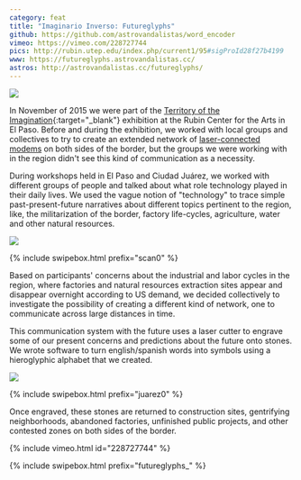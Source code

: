 ```yaml
---
category: feat
title: "Imaginario Inverso: Futureglyphs"
github: https://github.com/astrovandalistas/word_encoder
vimeo: https://vimeo.com/228727744
pics: http://rubin.utep.edu/index.php/current1/95#sigProId28f27b4199
www: https://futureglyphs.astrovandalistas.cc/
astros: http://astrovandalistas.cc/futureglyphs/
---
```

![](/assets/projects/futureglyphs/alaser01.jpg)

In November of 2015 we were part of the [Territory of the Imagination](http://rubin.utep.edu/index.php/past1/68){:target="_blank"} exhibition at the Rubin Center for the Arts in El Paso. Before and during the exhibition, we worked with local groups and collectives to try to create an extended network of [laser-connected modems](/laser-chat-fronterizo/) on both sides of the border, but the groups we were working with in the region didn't see this kind of communication as a necessity.

During workshops held in El Paso and Ciudad Juárez, we worked with different groups of people and talked about what role technology played in their daily lives. We used the vague notion of "technology" to trace simple past-present-future narratives about different topics pertinent to the region, like, the militarization of the border, factory life-cycles, agriculture, water and other natural resources.

![](/assets/projects/futureglyphs/scan01.jpg)

{% include swipebox.html prefix="scan0" %}

Based on participants' concerns about the industrial and labor cycles in the region, where factories and natural resources extraction sites appear and disappear overnight according to US demand, we decided collectively to investigate the possibility of creating a different kind of network, one to communicate across large distances in time.

This communication system with the future uses a laser cutter to engrave some of our present concerns and predictions about the future onto stones. We wrote software to turn english/spanish words into symbols using a hieroglyphic alphabet that we created.

![](/assets/projects/futureglyphs/alaser00.jpg)

{% include swipebox.html prefix="juarez0" %}

Once engraved, these stones are returned to construction sites, gentrifying neighborhoods, abandoned factories, unfinished public projects, and other contested zones on both sides of the border.

{% include vimeo.html id="228727744" %}

{% include swipebox.html prefix="futureglyphs_" %}
